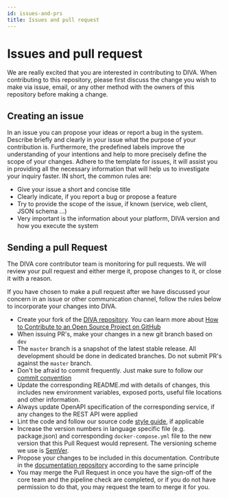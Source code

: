```yaml
---
id: issues-and-prs
title: Issues and pull request
---
```


# Issues and pull request

We are really excited that you are interested in contributing to DIVA.
When contributing to this repository, please first discuss the change you wish to make via issue, email, or any other 
method with the owners of this repository before making a change.

## Creating an issue

In an issue you can propose your ideas or report a bug in the system.
Describe briefly and clearly in your issue what the purpose of your contribution is. Furthermore, the predefined labels
improve the understanding of your intentions and help to more precisely define the scope of your changes.
Adhere to the template for issues, it will assist you in providing all the necessary information that will help us to 
investigate your inquiry faster. IN short, the common rules are:

+ Give your issue a short and concise title
+ Clearly indicate, if you report a bug or propose a feature
+ Try to provide the scope of the issue, if known (service, web client, JSON schema ...)
+ Very important is the information about your platform, DIVA version and how you execute the system

## Sending a pull Request

The DIVA core contributor team is monitoring for pull requests. We will review your pull request and either merge it, propose changes to it, 
or close it with a reason.

If you have chosen to make a pull request after we have discussed your concern in an issue or other communication channel, 
follow the rules below to incorporate your changes into DIVA.

+ Create your fork of the [DIVA repository](https://github.com/FraunhoferISST/diva). You can learn more about 
[How to Contribute to an Open Source Project on GitHub](https://egghead.io/courses/how-to-contribute-to-an-open-source-project-on-github)
+ When issuing PR's, make your changes in a new git branch based on `dev`
+ The `master` branch is a snapshot of the latest stable release. All development should be done in dedicated branches. 
  Do not submit PR's against the `master` branch.
+ Don't be afraid to commit frequently. Just make sure to follow our [commit convention](commits) 
+ Update the corresponding README.md with details of changes, this includes new environment variables, exposed ports, useful file locations and other information.
+ Always update OpenAPI specification of the corresponding service, if any changes to the REST API were applied
+ Lint the code and follow our source code [style guide](code-styles), if applicable
+ Increase the version numbers in language specific file (e.g. package.json) and corresponding `docker-compose.yml` file to the new version that this
  Pull Request would represent. The versioning scheme we use is [SemVer](http://semver.org/).
+ Propose your changes to be included in this documentation. Contribute in the [documentation repository](https://github.com/FraunhoferISST/diva-docs) according to the same principle 
+ You may merge the Pull Request in once you have the sign-off of the core team and the pipeline check are completed, or if you 
do not have permission to do that, you may request the team to merge it for you.